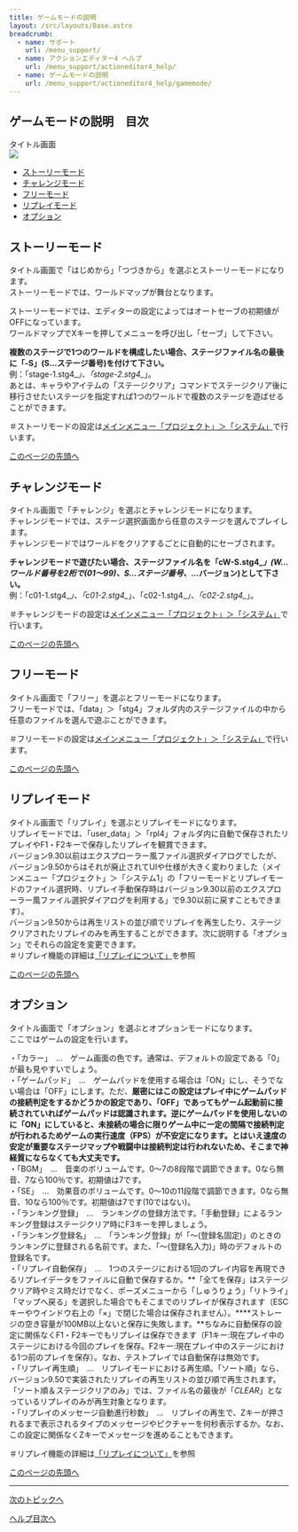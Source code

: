 ```yaml
---
title: ゲームモードの説明
layout: /src/layouts/Base.astro
breadcrumb:
  - name: サポート
    url: /menu_support/
  - name: アクションエディター4 ヘルプ
    url: /menu_support/actioneditor4_help/
  - name: ゲームモードの説明
    url: /menu_support/actioneditor4_help/gamemode/
---
```


## ゲームモードの説明　目次

タイトル画面  
![](/menu_support/actioneditor4_help/gamemode/Title.jpg)  
  

- [ストーリーモード](#STORY)
- [チャレンジモード](#CHALLENGE)
- [フリーモード](#FREE)
- [リプレイモード](#REPLAY)
- [オプション](#OPTION)

<a name="STORY"></a>

## ストーリーモード

タイトル画面で「はじめから」「つづきから」を選ぶとストーリーモードになります。  
ストーリーモードでは、ワールドマップが舞台となります。  
  
ストーリーモードでは、エディターの設定によってはオートセーブの初期値がOFFになっています。  
ワールドマップでXキーを押してメニューを呼び出し「セーブ」して下さい。  
  
**複数のステージで1つのワールドを構成したい場合、ステージファイル名の最後に「-S」(S…ステージ番号)を付けて下さい。**  
例：「stage-1.stg4_*」、「stage-2.stg4_*」。  
あとは、キャラやアイテムの「ステージクリア」コマンドでステージクリア後に移行させたいステージを指定すれば1つのワールドで複数のステージを遊ばせることができます。  
  
＃ストーリモードの設定は[メインメニュー「プロジェクト」＞「システム」](/menu_support/actioneditor4_help/menu_project_system/index.html#SYSTEM_2)で行います。

[このページの先頭へ](/menu_support/actioneditor4_help/gamemode/)

<a name="CHALLENGE"></a>

## チャレンジモード

タイトル画面で「チャレンジ」を選ぶとチャレンジモードになります。  
チャレンジモードでは、ステージ選択画面から任意のステージを選んでプレイします。  
チャレンジモードではワールドをクリアするごとに自動的にセーブされます。  
  
**チャレンジモードで遊びたい場合、ステージファイル名を「cW-S.stg4_*」(W…ワールド番号を2桁で(01～99)、S…ステージ番号、*…バージョン)として下さい。**  
例：「c01-1.stg4_*」、「c01-2.stg4_*」、「c02-1.stg4_*」、「c02-2.stg4_*」。  
  
＃チャレンジモードの設定は[メインメニュー「プロジェクト」＞「システム」](/menu_support/actioneditor4_help/menu_project_system/index.html#SYSTEM_2)で行います。  

[このページの先頭へ](/menu_support/actioneditor4_help/gamemode/)

<a name="FREE"></a>

## フリーモード

タイトル画面で「フリー」を選ぶとフリーモードになります。  
フリーモードでは、「data」＞「stg4」フォルダ内のステージファイルの中から任意のファイルを選んで遊ぶことができます。  
  
＃フリーモードの設定は[メインメニュー「プロジェクト」＞「システム」](/menu_support/actioneditor4_help/menu_project_system/index.html#SYSTEM_2)で行います。

[このページの先頭へ](/menu_support/actioneditor4_help/gamemode/)

<a name="REPLAY"></a>

## リプレイモード

タイトル画面で「リプレイ」を選ぶとリプレイモードになります。  
リプレイモードでは、「user_data」＞「rpl4」フォルダ内に自動で保存されたリプレイやF1・F2キーで保存したリプレイを観賞できます。  
バージョン9.30以前はエクスプローラー風ファイル選択ダイアログでしたが、バージョン9.50からはそれが廃止されてUIや仕様が大きく変わりました（メインメニュー「プロジェクト」＞「システム1」の「フリーモードとリプレイモードのファイル選択時、リプレイ手動保存時はバージョン9.30以前のエクスプローラー風ファイル選択ダイアログを利用する」で9.30以前に戻すこともできます）。  
バージョン9.50からは再生リストの並び順でリプレイを再生したり、ステージクリアされたリプレイのみを再生することができます。次に説明する「オプション」でそれらの設定を変更できます。  
＃リプレイ機能の詳細は[「リプレイについて」](/menu_support/actioneditor4_help/replay/)を参照  

[このページの先頭へ](/menu_support/actioneditor4_help/gamemode/)

<a name="OPTION"></a>

## オプション

タイトル画面で「オプション」を選ぶとオプションモードになります。  
ここではゲームの設定を行います。  
  
・「カラー」　…　ゲーム画面の色です。通常は、デフォルトの設定である「0」が最も見やすいでしょう。  
・「ゲームパッド」　…　ゲームパッドを使用する場合は「ON」にし、そうでない場合は「OFF」にします。ただ、**厳密にはこの設定はプレイ中にゲームパッドの接続判定をするかどうかの設定であり、「OFF」であってもゲーム起動前に接続されていればゲームパッドは認識されます。逆にゲームパッドを使用しないのに「ON」にしていると、未接続の場合に限りゲーム中に一定の間隔で接続判定が行われるためゲームの実行速度（FPS）が不安定になります。とはいえ速度の安定が重要なステージマップや戦闘中は接続判定は行われないため、そこまで神経質にならなくても大丈夫です。**  
・「BGM」　…　音楽のボリュームです。0～7の8段階で調節できます。0なら無音、7なら100％です。初期値は7です。  
・「SE」　…　効果音のボリュームです。0～10の11段階で調節できます。0なら無音、10なら100％です。初期値は7です(10ではない)。  
・「ランキング登録」　…　ランキングの登録方法です。「手動登録」によるランキング登録はステージクリア時にF3キーを押しましょう。  
・「ランキング登録名」　…　「ランキング登録」が「～(登録名固定)」のときのランキングに登録される名前です。また、「～(登録名入力)」時のデフォルトの登録名です。  
・「リプレイ自動保存」　…　1つのステージにおける1回のプレイ内容を再現できるリプレイデータをファイルに自動で保存するか。**「全てを保存」はステージクリア時やミス時だけでなく、ポーズメニューから「しゅうりょう」「リトライ」「マップへ戻る」を選択した場合でもそこまでのリプレイが保存されます（ESCキーやウインドウ右上の「×」で閉じた場合は保存されません）。****ストレージの空き容量が100MB以上ないと保存に失敗します。**ちなみに自動保存の設定に関係なくF1・F2キーでもリプレイは保存できます（F1キー:現在プレイ中のステージにおける今回のプレイを保存。F2キー:現在プレイ中のステージにおける1つ前のプレイを保存）。なお、テストプレイでは自動保存は無効です。  
・「リプレイ再生順」　…　リプレイモードにおける再生順。「ソート順」なら、バージョン9.50で実装されたリプレイの再生リストの並び順で再生されます。「ソート順＆ステージクリアのみ」では、ファイル名の最後が「_CLEAR_」となっているリプレイのみが再生対象となります。  
・「リプレイのメッセージ自動進行秒数」　…　リプレイの再生で、Zキーが押されるまで表示されるタイプのメッセージやピクチャーを何秒表示するか。なお、この設定に関係なくZキーでメッセージを進めることもできます。  
  
＃リプレイ機能の詳細は[「リプレイについて」](/menu_support/actioneditor4_help/replay/)を参照  

[このページの先頭へ](/menu_support/actioneditor4_help/gamemode/)

---

  

[次のトピックへ](/menu_support/actioneditor4_help/file/)

[ヘルプ目次へ](/menu_support/actioneditor4_help/)